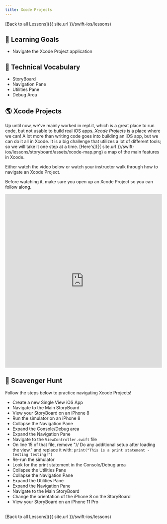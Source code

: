 ```yaml
---
title: Xcode Projects
---
```


[Back to all Lessons]({{ site.url }}/swift-ios/lessons)

## 🎯 Learning Goals

* Navigate the Xcode Project application

## 📗 Technical Vocabulary

* StoryBoard
* Navigation Pane
* Utilities Pane
* Debug Area

## 🌎 Xcode Projects

Up until now, we've mainly worked in repl.it, which is a great place to run code, but not usable to build real iOS apps. _Xcode Projects_ is a place where we can! A lot more than writing code goes into building an iOS app, but we can do it all in Xcode. It is a big challenge that utilizes a lot of different tools; so we will take it one step at a time. [Here's]({{ site.url }}/swift-ios/lessons/storyboard/assets/xcode-map.png) a map of the main features in Xcode.

Either watch the video below or watch your instructor walk through how to navigate an Xcode Project.

Before watching it, make sure you open up an Xcode Project so you can follow along.

<iframe width="100%" height="560" frameborder="0" scrolling="no" src="https://screencast-o-matic.com/embed?sc=cqfUrOZkvH&v=5&ff=1" allowfullscreen="true"></iframe>

## 🐣 Scavenger Hunt

Follow the steps below to practice navigating Xcode Projects!

- Create a new Single View iOS App
- Navigate to the Main StoryBoard
- View your StoryBoard on an iPhone 8
- Run the simulator on an iPhone 8
- Collapse the Navigation Pane
- Expand the Console/Debug area
- Expand the Navigation Pane
- Navigate to the `ViewController.swift` file
- On line 15 of that file, remove "// Do any additional setup after loading the view." and replace it with: `print("This is a print statement - testing testing!")`
- Re-run the simulator
- Look for the print statement in the Console/Debug area
- Collapse the Utilities Pane
- Collapse the Navigation Pane
- Expand the Utilities Pane
- Expand the Navigation Pane
- Navigate to the Main StoryBoard
- Change the orientation of the iPhone 8 on the StoryBoard
- View your StoryBoard on an iPhone 11 Pro

<br>
[Back to all Lessons]({{ site.url }}/swift-ios/lessons)
